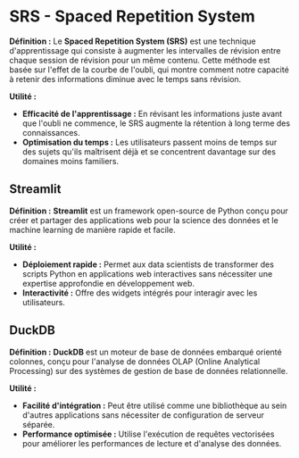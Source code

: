 
# SRS - Spaced Repetition System

**Définition :** Le **Spaced Repetition System (SRS)** est une technique d'apprentissage qui consiste à augmenter les intervalles de révision entre chaque session de révision pour un même contenu. Cette méthode est basée sur l'effet de la courbe de l'oubli, qui montre comment notre capacité à retenir des informations diminue avec le temps sans révision.

**Utilité :**
- **Efficacité de l'apprentissage :** En révisant les informations juste avant que l'oubli ne commence, le SRS augmente la rétention à long terme des connaissances.
- **Optimisation du temps :** Les utilisateurs passent moins de temps sur des sujets qu'ils maîtrisent déjà et se concentrent davantage sur des domaines moins familiers.



## Streamlit

**Définition :** **Streamlit** est un framework open-source de Python conçu pour créer et partager des applications web pour la science des données et le machine learning de manière rapide et facile.

**Utilité :**
- **Déploiement rapide :** Permet aux data scientists de transformer des scripts Python en applications web interactives sans nécessiter une expertise approfondie en développement web.
- **Interactivité :** Offre des widgets intégrés pour interagir avec les utilisateurs.

## DuckDB

**Définition :** **DuckDB** est un moteur de base de données embarqué orienté colonnes, conçu pour l'analyse de données OLAP (Online Analytical Processing) sur des systèmes de gestion de base de données relationnelle.

**Utilité :**
- **Facilité d'intégration :** Peut être utilisé comme une bibliothèque au sein d'autres applications sans nécessiter de configuration de serveur séparée.
- **Performance optimisée :** Utilise l'exécution de requêtes vectorisées pour améliorer les performances de lecture et d'analyse des données.
